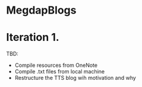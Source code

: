 # MegdapBlogs

# Iteration 1.

TBD:

* Compile resources from OneNote
* Compile .txt files from local machine
* Restructure the TTS blog wih motivation and why
